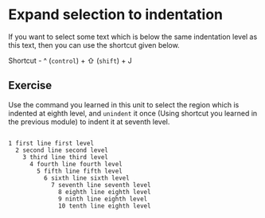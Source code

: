 Expand selection to indentation
================================

If you want to select some text which is below the same indentation level as
this text, then you can use the shortcut given below.

Shortcut - ^ (`control`) + ⇧ (`shift`) + J

Exercise
---------

Use the command you learned in this unit to select the region which is indented
at eighth level, and `unindent` it once (Using shortcut you learned in the
previous module) to indent it at seventh level.

```

1 first line first level
  2 second line second level
    3 third line third level
      4 fourth line fourth level
        5 fifth line fifth level
          6 sixth line sixth level
            7 seventh line seventh level
              8 eighth line eighth level
              9 ninth line eighth level
              10 tenth line eighth level

```